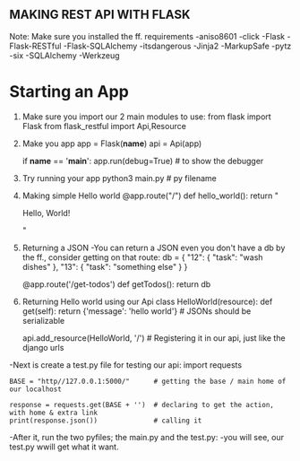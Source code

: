 ## MAKING REST API WITH FLASK ##

Note: Make sure you installed the ff. requirements
	-aniso8601
	-click
	-Flask
	-Flask-RESTful
	-Flask-SQLAlchemy
	-itsdangerous
	-Jinja2
	-MarkupSafe
	-pytz
	-six
	-SQLAlchemy
	-Werkzeug

# Starting an App
1. Make sure you import our 2 main modules to use:
	from flask import Flask
	from flask_restful import Api,Resource


2. Make you app
	app = Flask(__name__)
	api = Api(app)

	if __name__ == '__main__':
		app.run(debug=True)		# to show the debugger


3. Try running your app
	python3 main.py		# py filename


4. Making simple Hello world
	@app.route("/")
	def hello_world():
		return "<p>Hello, World!</p>"


5. Returning a JSON
-You can return a JSON even you don't have a db by the ff., consider getting on that route:
	db = {
		"12": {
				"task": "wash dishes"
		},
		"13": {
			"task": "something else"
		}
	}

	@app.route('/get-todos')
	def getTodos():
		return db

6. Returning Hello world using our Api
	class HelloWorld(resource):
		def get(self):
			return {'message': 'hello world'}	# JSONs should be serializable

	api.add_resource(HelloWorld, '/')	# Registering it in our api, just like the django urls

-Next is create a test.py file for testing our api:
	import requests

	BASE = "http//127.0.0.1:5000/"		# getting the base / main home of our localhost
	
	response = requests.get(BASE + '')	# declaring to get the action, with home & extra link
	print(response.json())				# calling it

-After it, run the two pyfiles; the main.py and the test.py:
	-you will see, our test.py wwill get what it want.
